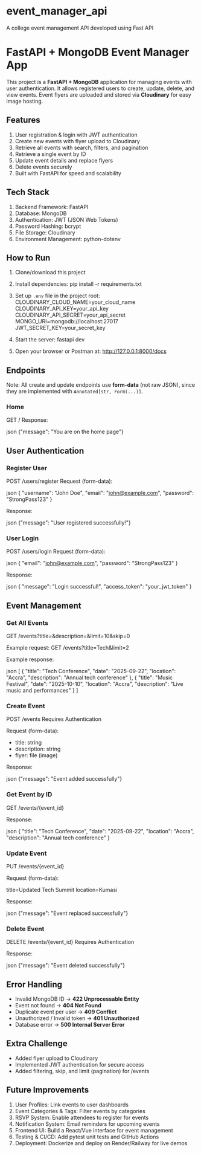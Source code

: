 # event_manager_api

A college event management API developed using Fast API

# FastAPI + MongoDB Event Manager App

This project is a **FastAPI + MongoDB** application for managing events with user authentication. It allows registered users to create, update, delete, and view events. Event flyers are uploaded and stored via **Cloudinary** for easy image hosting.

## Features

1. User registration & login with JWT authentication
2. Create new events with flyer upload to Cloudinary
3. Retrieve all events with search, filters, and pagination
4. Retrieve a single event by ID
5. Update event details and replace flyers
6. Delete events securely
7. Built with FastAPI for speed and scalability

## Tech Stack

1. Backend Framework: FastAPI
2. Database: MongoDB
3. Authentication: JWT (JSON Web Tokens)
4. Password Hashing: bcrypt
5. File Storage: Cloudinary
6. Environment Management: python-dotenv

## How to Run

1. Clone/download this project
   
2. Install dependencies: pip install -r requirements.txt
   
3. Set up `.env` file in the project root:
CLOUDINARY_CLOUD_NAME=your_cloud_name
CLOUDINARY_API_KEY=your_api_key
CLOUDINARY_API_SECRET=your_api_secret
MONGO_URI=mongodb://localhost:27017
JWT_SECRET_KEY=your_secret_key

4. Start the server: fastapi dev
   
5. Open your browser or Postman at: http://127.0.0.1:8000/docs

## Endpoints

Note: All create and update endpoints use **form-data** (not raw JSON), since they are implemented with `Annotated[str, Form(...)]`.

### Home

GET /
Response:

json
{"message": "You are on the home page"}

## User Authentication

### Register User

POST /users/register
Request (form-data):

json
{
  "username": "John Doe",
  "email": "john@example.com",
  "password": "StrongPass123"
}

Response:

json
{"message": "User registered successfully!"}

### User Login

POST /users/login
Request (form-data):

json
{
  "email": "john@example.com",
  "password": "StrongPass123"
}

Response:

json
{
  "message": "Login successful!",
  "access_token": "your_jwt_token"
}

## Event Management

### Get All Events

GET /events?title=&description=&limit=10&skip=0

Example request:
GET /events?title=Tech&limit=2

Example response:

json
[
  {
    "title": "Tech Conference",
    "date": "2025-09-22",
    "location": "Accra",
    "description": "Annual tech conference"
  },
  {
    "title": "Music Festival",
    "date": "2025-10-10",
    "location": "Accra",
    "description": "Live music and performances"
  }
]

### Create Event

POST /events
Requires Authentication

Request (form-data):

* title: string
* description: string
* flyer: file (image)

Response:

json
{"message": "Event added successfully"}

### Get Event by ID

GET /events/{event_id}

Response:

json
{
  "title": "Tech Conference",
  "date": "2025-09-22",
  "location": "Accra",
  "description": "Annual tech conference"
}

### Update Event

PUT /events/{event_id}

Request (form-data):

title=Updated Tech Summit
location=Kumasi

Response:

json
{"message": "Event replaced successfully"}

### Delete Event

DELETE /events/{event_id}
Requires Authentication

Response:

json
{"message": "Event deleted successfully"}


## Error Handling

* Invalid MongoDB ID → **422 Unprocessable Entity**
* Event not found → **404 Not Found**
* Duplicate event per user → **409 Conflict**
* Unauthorized / Invalid token → **401 Unauthorized**
* Database error → **500 Internal Server Error**



## Extra Challenge

* Added flyer upload to Cloudinary
* Implemented JWT authentication for secure access
* Added filtering, skip, and limit (pagination) for /events



## Future Improvements

1. User Profiles: Link events to user dashboards
2. Event Categories & Tags: Filter events by categories
3. RSVP System: Enable attendees to register for events
4. Notification System: Email reminders for upcoming events
5. Frontend UI: Build a React/Vue interface for event management
6. Testing & CI/CD: Add pytest unit tests and GitHub Actions
7. Deployment: Dockerize and deploy on Render/Railway for live demos

